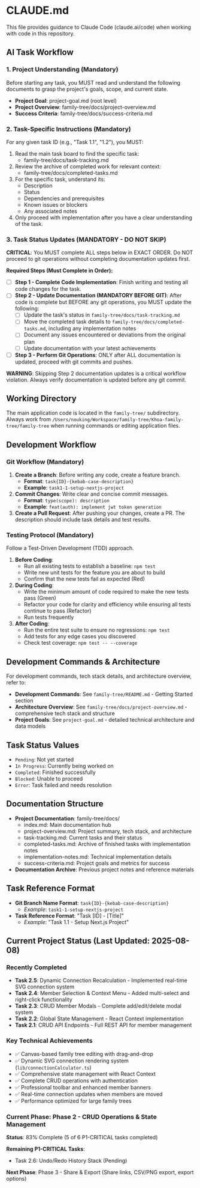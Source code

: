 # CLAUDE.md

This file provides guidance to Claude Code (claude.ai/code) when working with code in this repository.

## AI Task Workflow

### 1. Project Understanding (Mandatory)
Before starting any task, you MUST read and understand the following documents to grasp the project's goals, scope, and current state.

- **Project Goal**: project-goal.md (root level)
- **Project Overview**: family-tree/docs/project-overview.md  
- **Success Criteria**: family-tree/docs/success-criteria.md

### 2. Task-Specific Instructions (Mandatory)
For any given task ID (e.g., "Task 1.1", "1.2"), you MUST:
1. Read the main task board to find the specific task:
   - family-tree/docs/task-tracking.md
2. Review the archive of completed work for relevant context:
   - family-tree/docs/completed-tasks.md
3. For the specific task, understand its:
   - Description
   - Status
   - Dependencies and prerequisites
   - Known issues or blockers
   - Any associated notes
4. Only proceed with implementation after you have a clear understanding of the task.

### 3. Task Status Updates (MANDATORY - DO NOT SKIP)
**CRITICAL**: You MUST complete ALL steps below in EXACT ORDER. Do NOT proceed to git operations without completing documentation updates first.

**Required Steps (Must Complete in Order):**
- [ ] **Step 1 - Complete Code Implementation**: Finish writing and testing all code changes for the task.
- [ ] **Step 2 - Update Documentation (MANDATORY BEFORE GIT)**: After code is complete but BEFORE any git operations, you MUST update the following:
  - [ ] Update the task's status in `family-tree/docs/task-tracking.md`
  - [ ] Move the completed task details to `family-tree/docs/completed-tasks.md`, including any implementation notes
  - [ ] Document any issues encountered or deviations from the original plan
  - [ ] Update documentation with your latest achievements
- [ ] **Step 3 - Perform Git Operations**: ONLY after ALL documentation is updated, proceed with git commits and pushes.

**WARNING**: Skipping Step 2 documentation updates is a critical workflow violation. Always verify documentation is updated before any git commit.

## Working Directory

The main application code is located in the `family-tree/` subdirectory. Always work from `/Users/nouking/Workspace/family-tree/Khoa-family-tree/family-tree` when running commands or editing application files.

## Development Workflow

### Git Workflow (Mandatory)
1. **Create a Branch**: Before writing any code, create a feature branch.
   - **Format**: `task{ID}-{kebab-case-description}`
   - **Example**: `task1-1-setup-nextjs-project`
2. **Commit Changes**: Write clear and concise commit messages.
   - **Format**: `type(scope): description`
   - **Example**: `feat(auth): implement jwt token generation`
3. **Create a Pull Request**: After pushing your changes, create a PR. The description should include task details and test results.

### Testing Protocol (Mandatory)
Follow a Test-Driven Development (TDD) approach.

1. **Before Coding**:
   - Run all existing tests to establish a baseline: `npm test`
   - Write new unit tests for the feature you are about to build
   - Confirm that the new tests fail as expected (Red)
2. **During Coding**:
   - Write the minimum amount of code required to make the new tests pass (Green)
   - Refactor your code for clarity and efficiency while ensuring all tests continue to pass (Refactor)
   - Run tests frequently
3. **After Coding**:
   - Run the entire test suite to ensure no regressions: `npm test`
   - Add tests for any edge cases you discovered
   - Check test coverage: `npm test -- --coverage`

## Development Commands & Architecture

For development commands, tech stack details, and architecture overview, refer to:
- **Development Commands**: See `family-tree/README.md` - Getting Started section
- **Architecture Overview**: See `family-tree/docs/project-overview.md` - comprehensive tech stack and structure
- **Project Goals**: See `project-goal.md` - detailed technical architecture and data models

## Task Status Values
- `Pending`: Not yet started
- `In Progress`: Currently being worked on
- `Completed`: Finished successfully
- `Blocked`: Unable to proceed
- `Error`: Task failed and needs resolution

## Documentation Structure
- **Project Documentation**: family-tree/docs/
  - index.md: Main documentation hub
  - project-overview.md: Project summary, tech stack, and architecture
  - task-tracking.md: Current tasks and their status
  - completed-tasks.md: Archive of finished tasks with implementation notes
  - implementation-notes.md: Technical implementation details
  - success-criteria.md: Project goals and metrics for success
- **Documentation Archive**: Previous project notes and reference materials

## Task Reference Format
- **Git Branch Name Format**: `task{ID}-{kebab-case-description}`
  - *Example*: `task1-1-setup-nextjs-project`
- **Task Reference Format**: "Task [ID] - [Title]"
  - *Example*: "Task 1.1 - Setup Next.js Project"

## Current Project Status (Last Updated: 2025-08-08)

### Recently Completed
- **Task 2.5**: Dynamic Connection Recalculation - Implemented real-time SVG connection system
- **Task 2.4**: Member Selection & Context Menu - Added multi-select and right-click functionality  
- **Task 2.3**: CRUD Member Modals - Complete add/edit/delete modal system
- **Task 2.2**: Global State Management - React Context implementation
- **Task 2.1**: CRUD API Endpoints - Full REST API for member management

### Key Technical Achievements
- ✅ Canvas-based family tree editing with drag-and-drop
- ✅ Dynamic SVG connection rendering system (`lib/connectionCalculator.ts`)
- ✅ Comprehensive state management with React Context
- ✅ Complete CRUD operations with authentication
- ✅ Professional toolbar and enhanced member banners
- ✅ Real-time connection updates when members are moved
- ✅ Performance optimized for large family trees

### Current Phase: Phase 2 - CRUD Operations & State Management
**Status**: 83% Complete (5 of 6 P1-CRITICAL tasks completed)

**Remaining P1-CRITICAL Tasks**:
- Task 2.6: Undo/Redo History Stack (Pending)

**Next Phase**: Phase 3 - Share & Export (Share links, CSV/PNG export, export options)
